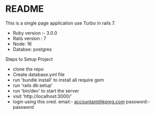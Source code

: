 # README

This is a single page application use Turbo in rails 7.

* Ruby version :- 3.0.0
* Rails version : 7
* Node: 16
* Databse: postgres

Steps to Setup Project

* clone the repo
* Create database.yml file
* run 'bundle install' to install all require gem
* run 'rails db:setup'
* run 'bin/dev' to start the server
* visit 'http://localhost:3000/'
* login using this cred. 
    email:- accountant@kpmg.com
    password:- password